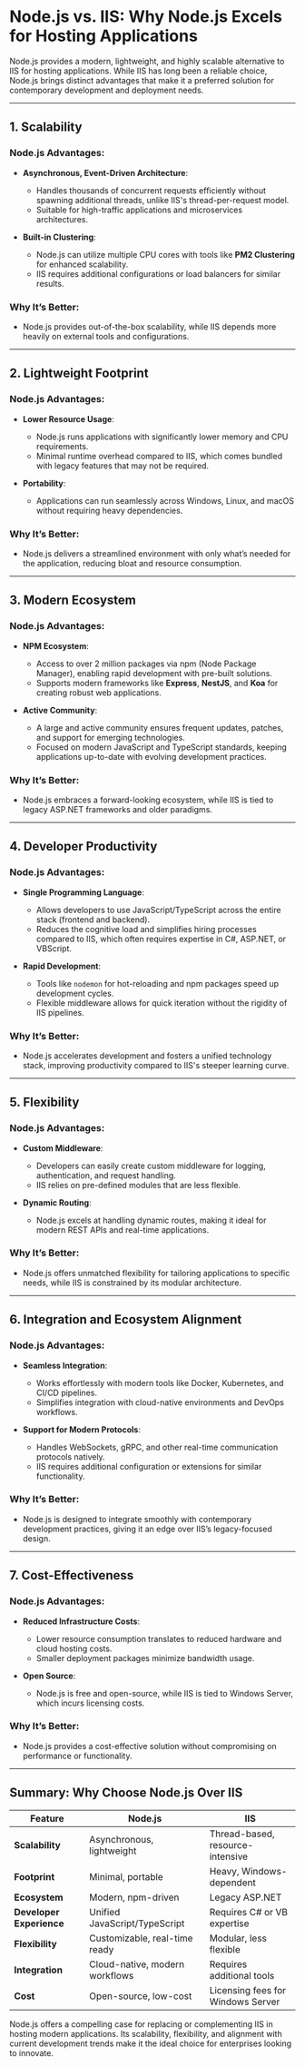 # Node.js vs. IIS: Why Node.js Excels for Hosting Applications

Node.js provides a modern, lightweight, and highly scalable alternative to IIS for hosting applications. While IIS has long been a reliable choice, Node.js brings distinct advantages that make it a preferred solution for contemporary development and deployment needs.

---

## **1. Scalability**

### **Node.js Advantages**:
- **Asynchronous, Event-Driven Architecture**:
  - Handles thousands of concurrent requests efficiently without spawning additional threads, unlike IIS's thread-per-request model.
  - Suitable for high-traffic applications and microservices architectures.

- **Built-in Clustering**:
  - Node.js can utilize multiple CPU cores with tools like **PM2 Clustering** for enhanced scalability.
  - IIS requires additional configurations or load balancers for similar results.

### **Why It’s Better**:
- Node.js provides out-of-the-box scalability, while IIS depends more heavily on external tools and configurations.

---

## **2. Lightweight Footprint**

### **Node.js Advantages**:
- **Lower Resource Usage**:
  - Node.js runs applications with significantly lower memory and CPU requirements.
  - Minimal runtime overhead compared to IIS, which comes bundled with legacy features that may not be required.

- **Portability**:
  - Applications can run seamlessly across Windows, Linux, and macOS without requiring heavy dependencies.

### **Why It’s Better**:
- Node.js delivers a streamlined environment with only what’s needed for the application, reducing bloat and resource consumption.

---

## **3. Modern Ecosystem**

### **Node.js Advantages**:
- **NPM Ecosystem**:
  - Access to over 2 million packages via npm (Node Package Manager), enabling rapid development with pre-built solutions.
  - Supports modern frameworks like **Express**, **NestJS**, and **Koa** for creating robust web applications.

- **Active Community**:
  - A large and active community ensures frequent updates, patches, and support for emerging technologies.
  - Focused on modern JavaScript and TypeScript standards, keeping applications up-to-date with evolving development practices.

### **Why It’s Better**:
- Node.js embraces a forward-looking ecosystem, while IIS is tied to legacy ASP.NET frameworks and older paradigms.

---

## **4. Developer Productivity**

### **Node.js Advantages**:
- **Single Programming Language**:
  - Allows developers to use JavaScript/TypeScript across the entire stack (frontend and backend).
  - Reduces the cognitive load and simplifies hiring processes compared to IIS, which often requires expertise in C#, ASP.NET, or VBScript.

- **Rapid Development**:
  - Tools like `nodemon` for hot-reloading and npm packages speed up development cycles.
  - Flexible middleware allows for quick iteration without the rigidity of IIS pipelines.

### **Why It’s Better**:
- Node.js accelerates development and fosters a unified technology stack, improving productivity compared to IIS's steeper learning curve.

---

## **5. Flexibility**

### **Node.js Advantages**:
- **Custom Middleware**:
  - Developers can easily create custom middleware for logging, authentication, and request handling.
  - IIS relies on pre-defined modules that are less flexible.

- **Dynamic Routing**:
  - Node.js excels at handling dynamic routes, making it ideal for modern REST APIs and real-time applications.

### **Why It’s Better**:
- Node.js offers unmatched flexibility for tailoring applications to specific needs, while IIS is constrained by its modular architecture.

---

## **6. Integration and Ecosystem Alignment**

### **Node.js Advantages**:
- **Seamless Integration**:
  - Works effortlessly with modern tools like Docker, Kubernetes, and CI/CD pipelines.
  - Simplifies integration with cloud-native environments and DevOps workflows.

- **Support for Modern Protocols**:
  - Handles WebSockets, gRPC, and other real-time communication protocols natively.
  - IIS requires additional configuration or extensions for similar functionality.

### **Why It’s Better**:
- Node.js is designed to integrate smoothly with contemporary development practices, giving it an edge over IIS’s legacy-focused design.

---

## **7. Cost-Effectiveness**

### **Node.js Advantages**:
- **Reduced Infrastructure Costs**:
  - Lower resource consumption translates to reduced hardware and cloud hosting costs.
  - Smaller deployment packages minimize bandwidth usage.

- **Open Source**:
  - Node.js is free and open-source, while IIS is tied to Windows Server, which incurs licensing costs.

### **Why It’s Better**:
- Node.js provides a cost-effective solution without compromising on performance or functionality.

---

## **Summary: Why Choose Node.js Over IIS**

| Feature                | Node.js                         | IIS                              |
|------------------------|----------------------------------|----------------------------------|
| **Scalability**         | Asynchronous, lightweight       | Thread-based, resource-intensive |
| **Footprint**           | Minimal, portable               | Heavy, Windows-dependent         |
| **Ecosystem**           | Modern, npm-driven              | Legacy ASP.NET                   |
| **Developer Experience**| Unified JavaScript/TypeScript   | Requires C# or VB expertise      |
| **Flexibility**         | Customizable, real-time ready   | Modular, less flexible           |
| **Integration**         | Cloud-native, modern workflows  | Requires additional tools         |
| **Cost**                | Open-source, low-cost           | Licensing fees for Windows Server|

Node.js offers a compelling case for replacing or complementing IIS in hosting modern applications. Its scalability, flexibility, and alignment with current development trends make it the ideal choice for enterprises looking to innovate.